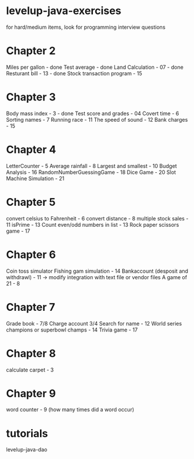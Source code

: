 levelup-java-exercises
=====================



for hard/medium items, look for programming interview
	questions

Chapter 2
=========
Miles per gallon - done
Test average - done
Land Calculation - 07 - done
Resturant bill - 13 - done
Stock transaction program - 15


Chapter 3
=========
Body mass index - 3 - done
Test score and grades - 04
Covert time - 6
Sorting names - 7
Running race - 11
The speed of sound - 12 
Bank charges - 15

Chapter 4
=========
LetterCounter - 5
Average rainfall - 8
Largest and smallest - 10
Budget Analysis - 16
RandomNumberGuessingGame - 18
Dice Game - 20 
Slot Machine Simulation - 21

Chapter 5
=========
convert celsius to Fahrenheit - 6
convert distance - 8
multiple stock sales - 11
isPrime - 13
Count even/odd numbers in list - 13
Rock paper scissors game - 17

Chapter 6
=========
Coin toss simulator
Fishing gam simulation - 14
Bankaccount (desposit and withdrawl) - 11 -> modify integration with text file or vendor files
A game of 21 - 8

Chapter 7
=========
Grade book - 7/8
Charge account 3/4
Search for name - 12
World series champions or superbowl champs - 14
Trivia game - 17

Chapter 8
=========
calculate carpet - 3


Chapter 9 
=========
word counter - 9 (how many times did a word occur)




tutorials
=========
levelup-java-dao
